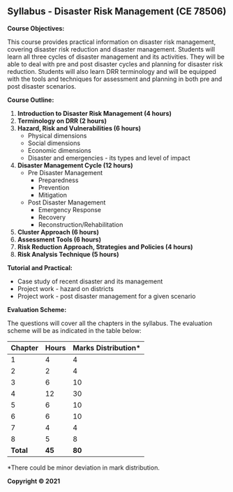 ## Syllabus - Disaster Risk Management (CE 78506)

**Course Objectives:**

This course provides practical information on disaster risk management, covering disaster risk reduction and disaster management. Students will learn all three cycles of disaster management and its activities. They will be able to deal with pre and post disaster cycles and planning for disaster risk reduction. Students will also learn DRR terminology and will be equipped with the tools and techniques for assessment and planning in both pre and post disaster scenarios. 

**Course Outline:**

1. **Introduction to Disaster Risk Management (4 hours)**
2. **Terminology on DRR (2 hours)**
3. **Hazard, Risk and Vulnerabilities (6 hours)**
    * Physical dimensions
    * Social dimensions
    * Economic dimensions
    * Disaster and emergencies - its types and level of impact
4. **Disaster Management Cycle (12 hours)**
    * Pre Disaster Management
        * Preparedness
        * Prevention
        * Mitigation
    * Post Disaster Management
        * Emergency Response
        * Recovery
        * Reconstruction/Rehabilitation
5. **Cluster Approach (6 hours)**
6. **Assessment Tools (6 hours)**
7. **Risk Reduction Approach, Strategies and Policies (4 hours)**
8. **Risk Analysis Technique (5 hours)**

**Tutorial and Practical:**

* Case study of recent disaster and its management
* Project work - hazard on districts
* Project work - post disaster management for a given scenario

**Evaluation Scheme:**

The questions will cover all the chapters in the syllabus. The evaluation scheme will be as indicated in the table below:

| Chapter | Hours | Marks Distribution* |
|---|---|---|
| 1 | 4 | 4 |
| 2 | 2 | 4 |
| 3 | 6 | 10 |
| 4 | 12 | 30 |
| 5 | 6 | 10 |
| 6 | 6 | 10 |
| 7 | 4 | 4 |
| 8 | 5 | 8 |
| **Total** | **45** | **80** |

*There could be minor deviation in mark distribution.

**Copyright &copy; 2021** 
